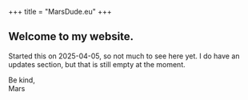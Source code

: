 +++
title = "MarsDude.eu"
+++

## Welcome to my website.

Started this on 2025-04-05, so not much to see here yet. I do have an updates section, but that is still empty at the moment.

Be kind,\
Mars
